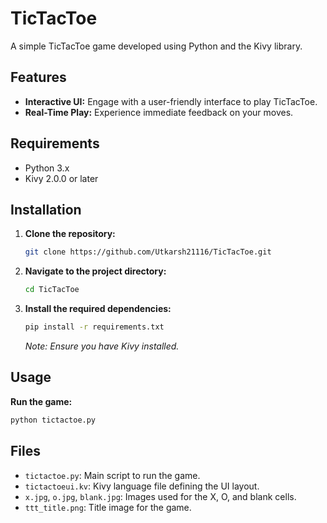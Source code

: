 # TicTacToe

A simple TicTacToe game developed using Python and the Kivy library.

## Features

- **Interactive UI:** Engage with a user-friendly interface to play TicTacToe.
- **Real-Time Play:** Experience immediate feedback on your moves.

## Requirements

- Python 3.x
- Kivy 2.0.0 or later

## Installation

1. **Clone the repository:**

   ```bash
   git clone https://github.com/Utkarsh21116/TicTacToe.git
   ```


2. **Navigate to the project directory:**

   ```bash
   cd TicTacToe
   ```


3. **Install the required dependencies:**

   ```bash
   pip install -r requirements.txt
   ```


   *Note: Ensure you have Kivy installed.*

## Usage

**Run the game:**

   ```bash
   python tictactoe.py
   ```

## Files

- `tictactoe.py`: Main script to run the game.
- `tictactoeui.kv`: Kivy language file defining the UI layout.
- `x.jpg`, `o.jpg`, `blank.jpg`: Images used for the X, O, and blank cells.
- `ttt_title.png`: Title image for the game.
